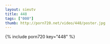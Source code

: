 ```yaml
--- 
layout: sieutv
title: 448
tags: ["000"]
thumb: http://porn720.net/video/448/poster.jpg
---
```

{% include porn720 key="448" %} 
